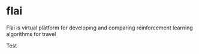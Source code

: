 # flai
Flai is virtual platform for developing and comparing reinforcement learning algorithms for travel

Test